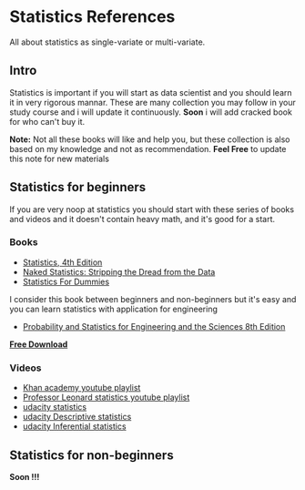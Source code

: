 # Statistics References
All about statistics as single-variate or multi-variate.

## Intro
Statistics is important if you will start as data scientist and you should learn it in very rigorous mannar. These are many collection you may follow in your study course and i will update it continuously. **Soon** i will add cracked book for who can't buy it. 

**Note:** Not all these books will like and help you, but these collection is also based on my knowledge and not as recommendation.
**Feel Free** to update this note for new materials

## Statistics for beginners
If you are very noop at statistics you should start with these series of books and videos and it doesn't contain heavy math, and it's good for a start.

### Books
* [Statistics, 4th Edition](http://www.amazon.com/Statistics-4th-David-Freedman/dp/0393929728/ref=sr_1_1)
* [Naked Statistics: Stripping the Dread from the Data](https://www.amazon.com/Naked-Statistics-Stripping-Dread-Data/dp/039334777X/ref=sr_1_1?s=books&ie=UTF8&qid=1488647763&sr=1-1&keywords=statistics)
* [Statistics For Dummies](https://www.amazon.com/Statistics-Dummies-Deborah-J-Rumsey/dp/1119293529/ref=sr_1_5?s=books&ie=UTF8&qid=1488647763&sr=1-5&keywords=statistics)

I consider this book between beginners and non-beginners but it's easy and you can learn statistics with application for engineering
* [Probability and Statistics for Engineering and the Sciences 8th Edition](https://www.amazon.com/Probability-Statistics-Engineering-Sciences-Devore/dp/0538733527/)

**[Free Download](https://github.com/HishamElamir/StatisticsReferences/Books)**

### Videos
* [Khan academy youtube playlist](https://www.youtube.com/playlist?list=PL1328115D3D8A2566)
* [Professor Leonard statistics youtube playlist](https://www.youtube.com/playlist?list=PL5102DFDC6790F3D0)
* [udacity statistics](https://www.youtube.com/playlist?list=PLAwxTw4SYaPnYdzOgKRoTNYwmvjUDH_pt)
* [udacity Descriptive statistics](https://www.youtube.com/playlist?list=PLAwxTw4SYaPn22DmaF6x8JtG4TeWOJk_1)
* [udacity Inferential statistics](https://www.youtube.com/playlist?list=PLAwxTw4SYaPnVUrK_vL3r9tP6kuwAEzgQ)

## Statistics for non-beginners
**Soon !!!**
